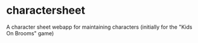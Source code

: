 # charactersheet
A character sheet webapp for maintaining characters (initially for the "Kids On Brooms" game)

